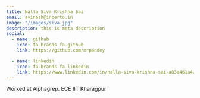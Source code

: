 ```yaml
---
title: Nalla Siva Krishna Sai
email: avinash@incerto.in
image: "/images/siva.jpg"
description: this is meta description
social:
  - name: github
    icon: fa-brands fa-github
    link: https://github.com/mrpandey

  - name: linkedin
    icon: fa-brands fa-linkedin
    link: https://www.linkedin.com/in/nalla-siva-krishna-sai-a83a461a4/
---
```


Worked at Alphagrep.
ECE IIT Kharagpur

